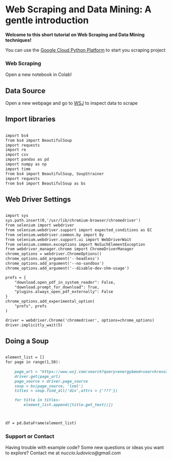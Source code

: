 # Web Scraping and Data Mining: A gentle introduction

**Welcome to this short tutorial on Web Scraping and Data Mining techniques!**

You can use the [Google Cloud Python Platform](https://colab.research.google.com/) to start you scraping project


### Web Scraping
Open a new notebook in Colab!

## Data Source
Open a new webpage and go to [WSJ](https://www.wsj.com/search?query=energy&mod=searchresults_viewallresults)  to inspect data to scrape

## Import libraries

```markdown

import bs4
from bs4 import BeautifulSoup
import requests
import re
import csv
import pandas as pd
import numpy as np
import time
from bs4 import BeautifulSoup, SoupStrainer
import requests
from bs4 import BeautifulSoup as bs

```


## Web Driver Settings

```markdown

import sys
sys.path.insert(0,'/usr/lib/chromium-browser/chromedriver')
from selenium import webdriver
from selenium.webdriver.support import expected_conditions as EC
from selenium.webdriver.common.by import By
from selenium.webdriver.support.ui import WebDriverWait
from selenium.common.exceptions import NoSuchElementException
from webdriver_manager.chrome import ChromeDriverManager
chrome_options = webdriver.ChromeOptions()
chrome_options.add_argument('--headless')
chrome_options.add_argument('--no-sandbox')
chrome_options.add_argument('--disable-dev-shm-usage')

prefs = {
    "download.open_pdf_in_system_reader": False,
    "download.prompt_for_download": True,
    "plugins.always_open_pdf_externally": False
}
chrome_options.add_experimental_option(
    "prefs", prefs
)

driver = webdriver.Chrome('chromedriver', options=chrome_options)
driver.implicitly_wait(5)
```




## Doing a Soup

```markdown

element_list = []
for page in range(1,50):
    
    page_url = "https://www.wsj.com/search?query=energy&mod=searchresults_viewallresults&" + str(page)
    driver.get(page_url)
    page_source = driver.page_source
    soup = bs(page_source, 'lxml')
    titles = soup.find_all('div',attrs = {'???'})

    for title in titles:
        element_list.append([title.get_text()])



df = pd.DataFrame(element_list) 
```

### Support or Contact

Having trouble with example code? Some new questions or ideas you want to explore?
Contact me at _nuccio.ludovico@gmail.com_
